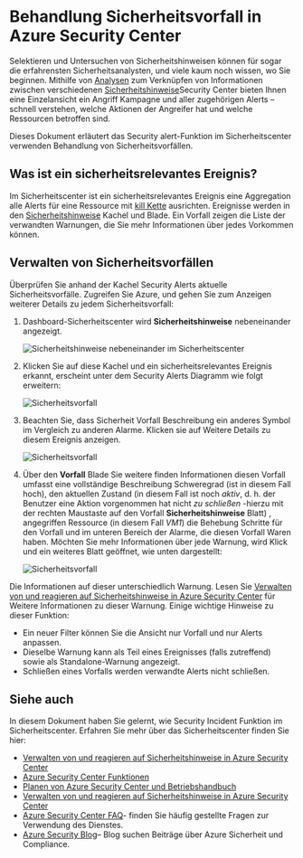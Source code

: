 <properties
   pageTitle="Behandlung Sicherheitsvorfall in Azure Security Center | Microsoft Azure"
   description="Dieses Dokument hilft Ihnen, Azure Security Center-Funktionen verwenden, um Sicherheitsvorfälle."
   services="security-center"
   documentationCenter="na"
   authors="YuriDio"
   manager="swadhwa"
   editor=""/>

<tags
   ms.service="security-center"
   ms.topic="hero-article"
   ms.devlang="na"
   ms.tgt_pltfrm="na"
   ms.workload="na"
   ms.date="10/18/2016"
   ms.author="yurid"/>

# <a name="handling-security-incident-in-azure-security-center"></a>Behandlung Sicherheitsvorfall in Azure Security Center 
Selektieren und Untersuchen von Sicherheitshinweisen können für sogar die erfahrensten Sicherheitsanalysten, und viele kaum noch wissen, wo Sie beginnen. Mithilfe von [Analysen](security-center-detection-capabilities.md) zum Verknüpfen von Informationen zwischen verschiedenen [Sicherheitshinweise](security-center-managing-and-responding-alerts.md)Security Center bieten Ihnen eine Einzelansicht ein Angriff Kampagne und aller zugehörigen Alerts – schnell verstehen, welche Aktionen der Angreifer hat und welche Ressourcen betroffen sind.

Dieses Dokument erläutert das Security alert-Funktion im Sicherheitscenter verwenden Behandlung von Sicherheitsvorfällen.


## <a name="what-is-a-security-incident"></a>Was ist ein sicherheitsrelevantes Ereignis?

Im Sicherheitscenter ist ein sicherheitsrelevantes Ereignis eine Aggregation alle Alerts für eine Ressource mit [kill Kette](https://blogs.technet.microsoft.com/office365security/addressing-your-cxos-top-five-cloud-security-concerns/) ausrichten. Ereignisse werden in den [Sicherheitshinweise](security-center-managing-and-responding-alerts.md) Kachel und Blade. Ein Vorfall zeigen die Liste der verwandten Warnungen, die Sie mehr Informationen über jedes Vorkommen können.

## <a name="managing-security-incidents"></a>Verwalten von Sicherheitsvorfällen

Überprüfen Sie anhand der Kachel Security Alerts aktuelle Sicherheitsvorfälle. Zugreifen Sie Azure, und gehen Sie zum Anzeigen weiterer Details zu jedem Sicherheitsvorfall:

1. Dashboard-Sicherheitscenter wird **Sicherheitshinweise** nebeneinander angezeigt.

    ![Sicherheitshinweise nebeneinander im Sicherheitscenter](./media/security-center-incident/security-center-incident-fig1.png)

2.  Klicken Sie auf diese Kachel und ein sicherheitsrelevantes Ereignis erkannt, erscheint unter dem Security Alerts Diagramm wie folgt erweitern:

    ![Sicherheitsvorfall](./media/security-center-incident/security-center-incident-fig2.png)

3.  Beachten Sie, dass Sicherheit Vorfall Beschreibung ein anderes Symbol im Vergleich zu anderen Alarme. Klicken sie auf Weitere Details zu diesem Ereignis anzeigen.

    ![Sicherheitsvorfall](./media/security-center-incident/security-center-incident-fig3.png)

4.  Über den **Vorfall** Blade Sie weitere finden Informationen diesen Vorfall umfasst eine vollständige Beschreibung Schweregrad (ist in diesem Fall hoch), den aktuellen Zustand (in diesem Fall ist noch *aktiv*, d. h. der Benutzer eine Aktion vorgenommen hat nicht *zu schließen* -hierzu mit der rechten Maustaste auf den Vorfall **Sicherheitshinweise** Blatt) , angegriffen Ressource (in diesem Fall *VM1*) die Behebung Schritte für den Vorfall und im unteren Bereich der Alarme, die diesen Vorfall Waren haben. Möchten Sie mehr Informationen über jede Warnung, wird Klick und ein weiteres Blatt geöffnet, wie unten dargestellt:

    ![Sicherheitsvorfall](./media/security-center-incident/security-center-incident-fig4.png)

Die Informationen auf dieser unterschiedlich Warnung. Lesen Sie [Verwalten von und reagieren auf Sicherheitshinweise in Azure Security Center](security-center-managing-and-responding-alerts.md) für Weitere Informationen zu dieser Warnung. Einige wichtige Hinweise zu dieser Funktion:

- Ein neuer Filter können Sie die Ansicht nur Vorfall und nur Alerts anpassen. 
- Dieselbe Warnung kann als Teil eines Ereignisses (falls zutreffend) sowie als Standalone-Warnung angezeigt. 
- Schließen eines Vorfalls werden verwandte Alerts nicht schließen.

## <a name="see-also"></a>Siehe auch

In diesem Dokument haben Sie gelernt, wie Security Incident Funktion im Sicherheitscenter. Erfahren Sie mehr über das Sicherheitscenter finden Sie hier:

- [Verwalten von und reagieren auf Sicherheitshinweise in Azure Security Center](security-center-managing-and-responding-alerts.md)
- [Azure Security Center Funktionen](security-center-detection-capabilities.md)
- [Planen von Azure Security Center und Betriebshandbuch](security-center-planning-and-operations-guide.md)
- [Verwalten von und reagieren auf Sicherheitshinweise in Azure Security Center](security-center-managing-and-responding-alerts.md)
- [Azure Security Center FAQ](security-center-faq.md)- finden Sie häufig gestellte Fragen zur Verwendung des Dienstes.
- [Azure Security Blog](http://blogs.msdn.com/b/azuresecurity/)– Blog suchen Beiträge über Azure Sicherheit und Compliance.
